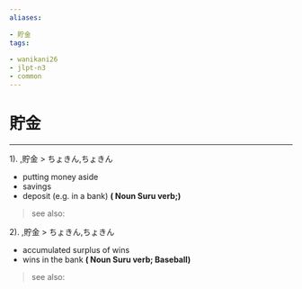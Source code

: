 ```yaml
---
aliases:
    
- 貯金
tags:
    
- wanikani26
- jlpt-n3
- common
---
```


# 貯金
---
1).
,貯金 > ちょきん,ちょきん

- putting money aside
- savings
- deposit (e.g. in a bank)
**( Noun Suru verb;)**
> see also: 
            
2).
,貯金 > ちょきん,ちょきん

- accumulated surplus of wins
- wins in the bank
**( Noun Suru verb; Baseball)**
> see also: 
            